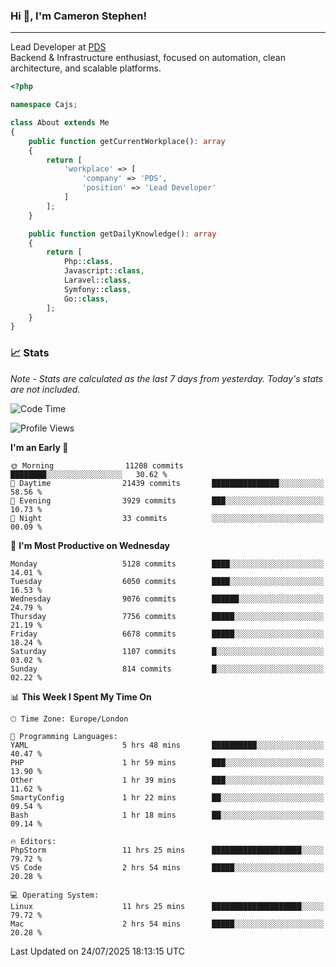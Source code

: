 ### Hi 👋, I'm Cameron Stephen!

---

Lead Developer at [PDS](https://prindatasolutions.co.uk)  
Backend & Infrastructure enthusiast, focused on automation, clean architecture, and scalable platforms.


```php
<?php

namespace Cajs;

class About extends Me
{
    public function getCurrentWorkplace(): array
    {
        return [
            'workplace' => [
                'company' => 'PDS',
                'position' => 'Lead Developer'
            ]
        ];
    }

    public function getDailyKnowledge(): array
    {
        return [
            Php::class,
            Javascript::class,
            Laravel::class,
            Symfony::class,
            Go::class,
        ];
    }
}
```

### 📈 Stats
<p><em>Note - Stats are calculated as the last 7 days from yesterday. Today's stats are not included.</em></p>


<!--START_SECTION:waka-->
![Code Time](http://img.shields.io/badge/Code%20Time-4%2C592%20hrs%2054%20mins-blue)

![Profile Views](http://img.shields.io/badge/Profile%20Views-0-blue)

**I'm an Early 🐤** 

```text
🌞 Morning                11208 commits       ████████░░░░░░░░░░░░░░░░░   30.62 % 
🌆 Daytime                21439 commits       ███████████████░░░░░░░░░░   58.56 % 
🌃 Evening                3929 commits        ███░░░░░░░░░░░░░░░░░░░░░░   10.73 % 
🌙 Night                  33 commits          ░░░░░░░░░░░░░░░░░░░░░░░░░   00.09 % 
```
📅 **I'm Most Productive on Wednesday** 

```text
Monday                   5128 commits        ████░░░░░░░░░░░░░░░░░░░░░   14.01 % 
Tuesday                  6050 commits        ████░░░░░░░░░░░░░░░░░░░░░   16.53 % 
Wednesday                9076 commits        ██████░░░░░░░░░░░░░░░░░░░   24.79 % 
Thursday                 7756 commits        █████░░░░░░░░░░░░░░░░░░░░   21.19 % 
Friday                   6678 commits        █████░░░░░░░░░░░░░░░░░░░░   18.24 % 
Saturday                 1107 commits        █░░░░░░░░░░░░░░░░░░░░░░░░   03.02 % 
Sunday                   814 commits         █░░░░░░░░░░░░░░░░░░░░░░░░   02.22 % 
```


📊 **This Week I Spent My Time On** 

```text
🕑︎ Time Zone: Europe/London

💬 Programming Languages: 
YAML                     5 hrs 48 mins       ██████████░░░░░░░░░░░░░░░   40.47 % 
PHP                      1 hr 59 mins        ███░░░░░░░░░░░░░░░░░░░░░░   13.90 % 
Other                    1 hr 39 mins        ███░░░░░░░░░░░░░░░░░░░░░░   11.62 % 
SmartyConfig             1 hr 22 mins        ██░░░░░░░░░░░░░░░░░░░░░░░   09.54 % 
Bash                     1 hr 18 mins        ██░░░░░░░░░░░░░░░░░░░░░░░   09.14 % 

🔥 Editors: 
PhpStorm                 11 hrs 25 mins      ████████████████████░░░░░   79.72 % 
VS Code                  2 hrs 54 mins       █████░░░░░░░░░░░░░░░░░░░░   20.28 % 

💻 Operating System: 
Linux                    11 hrs 25 mins      ████████████████████░░░░░   79.72 % 
Mac                      2 hrs 54 mins       █████░░░░░░░░░░░░░░░░░░░░   20.28 % 
```


 Last Updated on 24/07/2025 18:13:15 UTC
<!--END_SECTION:waka-->
